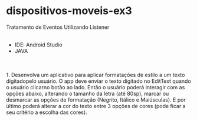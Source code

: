 # dispositivos-moveis-ex3
Tratamento de Eventos Utilizando Listener
<br>
<br>
- IDE: Android Studio
- JAVA
<br>
<br>
1. Desenvolva um aplicativo para aplicar formatações de estilo a um texto digitadopelo usuário. O app deve enviar o texto digitado no EditText quando o usuário clicarno botão ao lado. Então o usuário poderá interagir com as opções abaixo, alterando o tamanho da letra (até 80sp), marcar ou desmarcar as opções de formatação (Negrito, Itálico e Maiúsculas). E por último poderá alterar a cor do texto entre 3 opções de cores (pode ficar a seu critério a escolha das cores).
